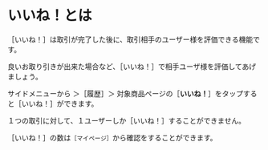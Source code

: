 # いいね！とは

［いいね！］は取引が完了した後に、取引相手のユーザー様を評価できる機能です。

良いお取り引きが出来た場合など、［いいね！］で相手ユーザ様を評価してあげましょう。

サイドメニューから ＞［履歴］＞ 対象商品ページの［**いいね！**］をタップすると［いいね！］ができます。  

１つの取引に対して、１ユーザーしか［いいね！］することができません。

［いいね！］の数は`［マイページ］`から確認をすることができます。